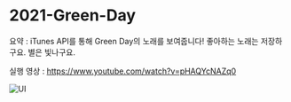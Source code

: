 # 2021-Green-Day

요약 : iTunes API를 통해 Green Day의 노래를 보여줍니다! 좋아하는 노래는 저장하구요. 별은 빛나구요.

실행 영상 : https://www.youtube.com/watch?v=pHAQYcNAZq0

![UI](https://user-images.githubusercontent.com/67571491/143574389-74a8b30d-815c-440d-aad8-24f12caf6062.png)
